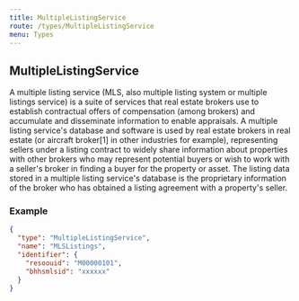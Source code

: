 ```yaml
---
title: MultipleListingService
route: /types/MultipleListingService
menu: Types
---
```


## MultipleListingService
A multiple listing service (MLS, also multiple listing system or multiple listings service) is a suite of services that real estate brokers use to establish contractual offers of compensation (among brokers) and accumulate and disseminate information to enable appraisals. A multiple listing service's database and software is used by real estate brokers in real estate (or aircraft broker[1] in other industries for example), representing sellers under a listing contract to widely share information about properties with other brokers who may represent potential buyers or wish to work with a seller's broker in finding a buyer for the property or asset. The listing data stored in a multiple listing service's database is the proprietary information of the broker who has obtained a listing agreement with a property's seller.



### Example
```json
{
  "type": "MultipleListingService",
  "name": "MLSListings",
  "identifier": {
    "resoouid": "M00000101",
    "bhhsmlsid": "xxxxxx"
  }
}
```

